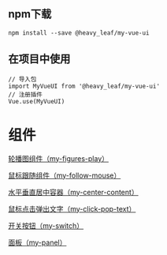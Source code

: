 
## npm下载
```
npm install --save @heavy_leaf/my-vue-ui 
```

## 在项目中使用
```
// 导入包
import MyVueUI from '@heavy_leaf/my-vue-ui'
// 注册插件
Vue.use(MyVueUI)
```

# 组件

<a href="./doc/my-figures-play.md">轮播图组件（my-figures-play）</a>

<a href="./doc/my-follow-mouse.md">鼠标跟随组件（my-follow-mouse）</a>

<a href="./doc/my-center-content.md">水平垂直居中容器（my-center-content）</a>

<a href="./doc/my-click-pop-text.md">鼠标点击弹出文字（my-click-pop-text）</a>

<a href="./doc/my-switch.md">开关按钮（my-switch）</a>

<a href="./doc/my-panel.md">面板（my-panel）</a>
